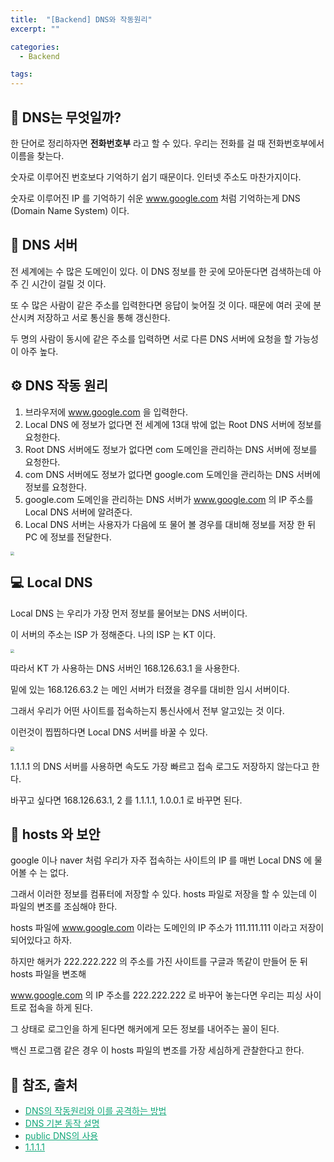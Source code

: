 ```yaml
---
title:  "[Backend] DNS와 작동원리"
excerpt: ""

categories:
  - Backend

tags:
---
```


## 📡 DNS는 무엇일까?

한 단어로 정리하자면 **전화번호부** 라고 할 수 있다. 우리는 전화를 걸 때 전화번호부에서 이름을 찾는다.

숫자로 이루어진 번호보다 기억하기 쉽기 때문이다. 인터넷 주소도 마찬가지이다.

숫자로 이루어진 IP 를 기억하기 쉬운 www.google.com 처럼 기억하는게 DNS (Domain Name System) 이다.

## 📍 DNS 서버

전 세계에는 수 많은 도메인이 있다. 이 DNS 정보를 한 곳에 모아둔다면 검색하는데 아주 긴 시간이 걸릴 것 이다.

또 수 많은 사람이 같은 주소를 입력한다면 응답이 늦어질 것 이다. 때문에 여러 곳에 분산시켜 저장하고 서로 통신을 통해 갱신한다.

두 명의 사람이 동시에 같은 주소를 입력하면 서로 다른 DNS 서버에 요청을 할 가능성이 아주 높다.

## ⚙️ DNS 작동 원리

1. 브라우저에 www.google.com 을 입력한다.
2. Local DNS 에 정보가 없다면 전 세계에 13대 밖에 없는 Root DNS 서버에 정보를 요청한다.
3. Root DNS 서버에도 정보가 없다면 com 도메인을 관리하는 DNS 서버에 정보를 요청한다.
4. com DNS 서버에도 정보가 없다면 google.com 도메인을 관리하는 DNS 서버에 정보를 요청한다.
5. google.com 도메인을 관리하는 DNS 서버가 www.google.com 의 IP 주소를 Local DNS 서버에 알려준다.
6. Local DNS 서버는 사용자가 다음에 또 물어 볼 경우를 대비해 정보를 저장 한 뒤 PC 에 정보를 전달한다.

<img src="https://nam-ki-bok.github.io/assets/images/backend/DNS.png" style="zoom:40%;" />

## 💻 Local DNS

Local DNS 는 우리가 가장 먼저 정보를 물어보는 DNS 서버이다.

이 서버의 주소는 ISP 가 정해준다. 나의 ISP 는 KT 이다.

<img src="https://nam-ki-bok.github.io/assets/images/backend/LocalDNS.png" style="zoom:40%;" />

따라서 KT 가 사용하는 DNS 서버인 168.126.63.1 을 사용한다.

밑에 있는 168.126.63.2 는 메인 서버가 터졌을 경우를 대비한 임시 서버이다.

그래서 우리가 어떤 사이트를 접속하는지 통신사에서 전부 알고있는 것 이다.

이런것이 찝찝하다면 Local DNS 서버를 바꿀 수 있다.

<img src="https://nam-ki-bok.github.io/assets/images/backend/PublicDNS.png" style="zoom:40%;" />

1.1.1.1 의 DNS 서버를 사용하면 속도도 가장 빠르고 접속 로그도 저장하지 않는다고 한다.

바꾸고 싶다면 168.126.63.1, 2 를 1.1.1.1, 1.0.0.1 로 바꾸면 된다.

## 💾 hosts 와 보안

google 이나 naver 처럼 우리가 자주 접속하는 사이트의 IP 를 매번 Local DNS 에 물어볼 수 는 없다.

그래서 이러한 정보를 컴퓨터에 저장할 수 있다. hosts 파일로 저장을 할 수 있는데 이 파일의 변조를 조심해야 한다.

hosts 파일에 www.google.com 이라는 도메인의 IP 주소가 111.111.111 이라고 저장이 되어있다고 하자.

하지만 해커가 222.222.222 의 주소를 가진 사이트를 구글과 똑같이 만들어 둔 뒤 hosts 파일을 변조해

www.google.com 의 IP 주소를 222.222.222 로 바꾸어 놓는다면 우리는 피싱 사이트로 접속을 하게 된다.

그 상태로 로그인을 하게 된다면 해커에게 모든 정보를 내어주는 꼴이 된다.

백신 프로그램 같은 경우 이 hosts 파일의 변조를 가장 세심하게 관찰한다고 한다.

## 📕 참조, 출처

- <a href="http://www.itworld.co.kr/news/108921" style="color:#0FA678" target="_blank">DNS의 작동원리와 이를 공격하는 방법</a>
- <a href="https://www.netmanias.com/ko/post/blog/5353/dns/dns-basic-operation" style="color:#0FA678" target="_blank">DNS 기본 동작 설명</a>
- <a href="https://opentutorials.org/course/3276/20300" style="color:#0FA678" target="_blank">public DNS의 사용</a>
- <a href="https://1.1.1.1/dns/" style="color:#0FA678" target="_blank">1.1.1.1</a>

